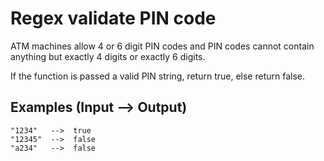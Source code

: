 # Regex validate PIN code

ATM machines allow 4 or 6 digit PIN codes and PIN codes cannot contain anything but exactly 4 digits or exactly 6 digits.

If the function is passed a valid PIN string, return true, else return false.

## Examples (Input --> Output)
~~~~
"1234"   -->  true
"12345"  -->  false
"a234"   -->  false
~~~~
